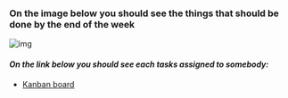 ### **On the image below you should see the things that should be done by the end of the week**

![img](https://github.com/user-attachments/assets/92ac0af5-491b-46c8-b67f-14b02f55ac3e)

#### *On the link below you should see each tasks assigned to somebody:*
- [Kanban board](https://trello.com/b/AXOJeYCF/bon-bon-bolt)
